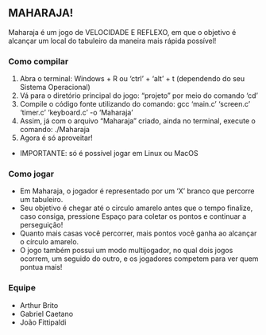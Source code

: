 ## MAHARAJA!
Maharaja é um jogo de VELOCIDADE E REFLEXO, em que o objetivo é alcançar um local do tabuleiro da maneira mais rápida possível!

<h3>Como compilar</h3>
<ol>
 <li>Abra o terminal: Windows + R ou ‘ctrl’ + ‘alt’ + t (dependendo do seu Sistema Operacional)</li>
 <li>Vá para o diretório principal do jogo: “projeto” por meio do comando ‘cd’</li>
 <li>Compile o código fonte utilizando do comando: gcc ‘main.c’ ‘screen.c’ ‘timer.c’ ‘keyboard.c’ -o ‘Maharaja’</li>
 <li>Assim, já com o arquivo “Maharaja” criado, ainda no terminal, execute o comando: ./Maharaja</li>
 <li>Agora é só aproveitar!</li>
</ol>

* IMPORTANTE: só é possível jogar em Linux ou MacOS


<h3>Como jogar</h3>
<ul>
 <li>Em Maharaja, o jogador é representado por um ‘X’ branco que percorre um tabuleiro.</li>
 <li>Seu objetivo é chegar até o circulo amarelo antes que o tempo finalize, caso consiga, pressione Espaço para coletar os pontos e continuar a perseguição!</li>
 <li>Quanto mais casas você percorrer, mais pontos você ganha ao alcançar o círculo amarelo.</li>
 <li>O jogo também possui um modo multijogador, no qual dois jogos ocorrem, um seguido do outro, e os jogadores competem para ver quem pontua mais!</li>
</ul>

<h3>Equipe</h3>
<ul>
 <li>Arthur Brito</li>
 <li>Gabriel Caetano</li>
 <li>João Fittipaldi</li>
</ul>
